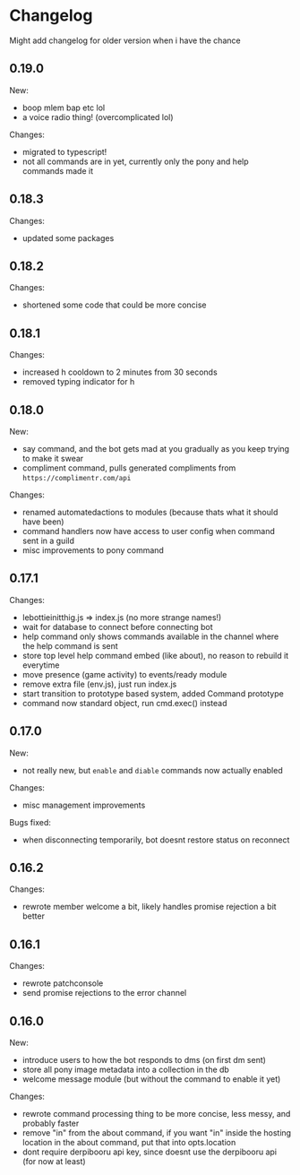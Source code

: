 # Changelog

Might add changelog for older version when i have the chance

## 0.19.0

New:

- boop mlem bap etc lol
- a voice radio thing! (overcomplicated lol)

Changes:

- migrated to typescript!
- not all commands are in yet, currently only the pony and help commands made it

## 0.18.3

Changes:

- updated some packages

## 0.18.2

Changes:

- shortened some code that could be more concise

## 0.18.1

Changes:

- increased h cooldown to 2 minutes from 30 seconds
- removed typing indicator for h

## 0.18.0

New:

- say command, and the bot gets mad at you gradually as you keep trying to make it swear
- compliment command, pulls generated compliments from `https://complimentr.com/api`

Changes:

- renamed automatedactions to modules (because thats what it should have been)
- command handlers now have access to user config when command sent in a guild
- misc improvements to pony command

## 0.17.1

Changes:

- lebottieinitthig.js => index.js (no more strange names!)
- wait for database to connect before connecting bot
- help command only shows commands available in the channel where the help command is sent
- store top level help command embed (like about), no reason to rebuild it everytime
- move presence (game activity) to events/ready module
- remove extra file (env.js), just run index.js
- start transition to prototype based system, added Command prototype
- command now standard object, run cmd.exec() instead

## 0.17.0

New:

- not really new, but `enable` and `diable` commands now actually enabled

Changes:

- misc management improvements

Bugs fixed:

- when disconnecting temporarily, bot doesnt restore status on reconnect

## 0.16.2

Changes:

- rewrote member welcome a bit, likely handles promise rejection a bit better

## 0.16.1

Changes:

- rewrote patchconsole
- send promise rejections to the error channel

## 0.16.0

New:

- introduce users to how the bot responds to dms (on first dm sent)
- store all pony image metadata into a collection in the db
- welcome message module (but without the command to enable it yet)

Changes:

- rewrote command processing thing to be more concise, less messy, and probably faster
- remove "in" from the about command, if you want "in" inside the hosting location in the about command, put that into opts.location
- dont require derpibooru api key, since doesnt use the derpibooru api (for now at least)
